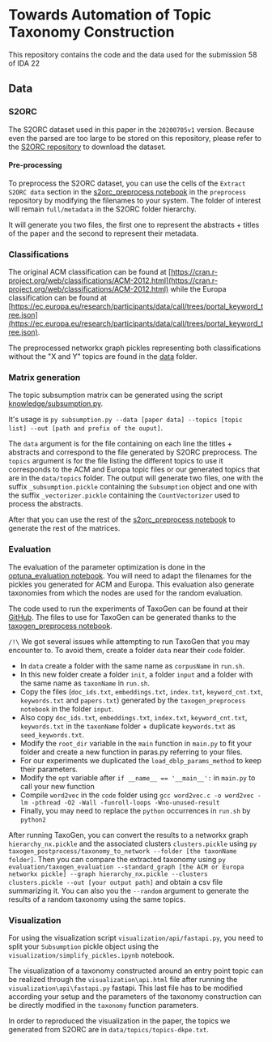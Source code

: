 # Towards Automation of Topic Taxonomy Construction

This repository contains the code and the data used for the submission 58 of IDA 22

## Data

### S2ORC

The S2ORC dataset used in this paper in the `20200705v1` version. 
Because even the parsed are too large to be stored on this repository, please refer to the [S2ORC repository](https://github.com/allenai/s2orc) to download the dataset. 

#### Pre-processing

To preprocess the S2ORC dataset, you can use the cells of the `Extract S2ORC data` section in the [s2orc_preprocess notebook](preprocess/s2orc_preprocess.ipynb) in the `preprocess` repository by modifying the filenames to your system. 
The folder of interest will remain `full/metadata` in the S2ORC folder hierarchy.  

It will generate you two files, the first one to represent the abstracts + titles of the paper and the second to represent their metadata. 

### Classifications

The original ACM classification can be found at [https://cran.r-project.org/web/classifications/ACM-2012.html](https://cran.r-project.org/web/classifications/ACM-2012.html) while the Europa classification can be found at [https://ec.europa.eu/research/participants/data/call/trees/portal_keyword_tree.json](https://ec.europa.eu/research/participants/data/call/trees/portal_keyword_tree.json). 

The preprocessed networkx graph pickles representing both classifications without the "X and Y" topics are found in the [data](data) folder. 

### Matrix generation

The topic subsumption matrix can be generated using the script [knowledge/subsumption.py](knowledge/subsumption.py). 

It's usage is `py subsumption.py --data [paper data] --topics [topic list] --out [path and prefix of the ouput]`. 

The `data` argument is for the file containing on each line the titles + abstracts and correspond to the file generated by S2ORC preprocess. 
The `topics` argument is for the file listing the different topics to use it corresponds to the ACM and Europa topic files or our generated topics that are in the `data/topics` folder. 
The output will generate two files, one with the suffix `_subsumption.pickle` containing the `Subsumption` object and one with the suffix `_vectorizer.pickle` containing the `CountVectorizer` used to process the abstracts. 

After that you can use the rest of the [s2orc_preprocess notebook](preprocess/s2orc_preprocess.ipynb) to generate the rest of the matrices. 

### Evaluation

The evaluation of the parameter optimization is done in the [optuna_evaluation notebook](evaluation/optuna_evaluation.ipynb). 
You will need to adapt the filenames for the pickles you generated for ACM and Europa. 
This evaluation also generate taxonomies from which the nodes are used for the random evaluation. 

The code used to run the experiments of TaxoGen can be found at their [GitHub](https://github.com/franticnerd/taxogen). 
The files to use for TaxoGen can be generated thanks to the [taxogen_preprocess notebook](preprocess/taxogen_preprocess.ipynb). 

`/!\` We got several issues while attempting to run TaxoGen that you may encounter to. 
To avoid them, create a folder `data` near their `code` folder. 
- In `data` create a folder with the same name as `corpusName` in `run.sh`. 
- In this new folder create a folder `init`, a folder `input` and a folder with the same name as `taxonName` in `run.sh`. 
- Copy the files (`doc_ids.txt`, `embeddings.txt`, `index.txt`, `keyword_cnt.txt`, `keywords.txt` and `papers.txt`) generated by the `taxogen_preprocess notebook` in the folder `input`. 
- Also copy `doc_ids.txt`, `embeddings.txt`, `index.txt`, `keyword_cnt.txt`, `keywords.txt` in the `taxonName` folder + duplicate `keywords.txt` as `seed_keywords.txt`. 
- Modify the `root_dir` variable in the `main` function in `main.py` to fit your folder and create a new function in paras.py referring to your files. 
- For our experiments we duplicated the `load_dblp_params_method` to keep their parameters. 
- Modify the `opt` variable after `if __name__ == '__main__':` in `main.py` to call your new function
- Compile `word2vec` in the `code` folder using `gcc word2vec.c -o word2vec -lm -pthread -O2 -Wall -funroll-loops -Wno-unused-result`
- Finally, you may need to replace the `python` occurrences in `run.sh` by `python2`

After running TaxoGen, you can convert the results to a networkx graph `hierarchy_nx.pickle` and the associated clusters `clusters.pickle` using `py taxogen_postprocess/taxonomy_to_network --folder [the taxonName folder]`. 
Then you can compare the extracted taxonomy using `py evaluation/taxogen_evaluation --standard_graph [the ACM or Europa networkx pickle] --graph hierarchy_nx.pickle --clusters clusters.pickle --out [your output path]` and obtain a csv file summarizing it. 
You can also you the `--random` argument to generate the results of a random taxonomy using the same topics. 

### Visualization

For using the visualization script `visualization/api/fastapi.py`, you need to split your `Subsumption` pickle object using the `visualization/simplify_pickles.ipynb` notebook. 

The visualization of a taxonomy constructed around an entry point topic can be realized through the `visualization\api.html` file after running the `visualization\api\fastapi.py` fastapi. 
This last file has to be modified according your setup and the parameters of the taxonomy construction can be directly modified in the `taxonomy` function parameters. 

In order to reproduced the visualization in the paper, the topics we generated from S2ORC are in `data/topics/topics-dkpe.txt`. 